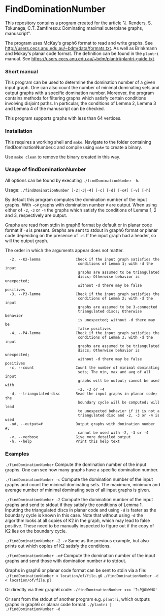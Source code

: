 # FindDominationNumber 
This repository contains a program created for the article "J. Renders, S. Tokunaga, C.T. Zamfirescu: Dominating maximal outerplane graphs, manuscript".

The program uses McKay's graph6 format to read and write graphs. See <http://users.cecs.anu.edu.au/~bdm/data/formats.txt>. As well as Brinkmann and Mckay's planar code format. The definition can be found in the `plantri` manual. See <https://users.cecs.anu.edu.au/~bdm/plantri/plantri-guide.txt>.

### Short manual
This program can be used to determine the domination number of a given input graph. One can also count the number of minimal dominating sets and output graphs with a specific domination number. Moreover, the program contains methods for filtering graphs which satisfy certain conditions involving disjoint paths. In particular, the conditions of Lemma 2, Lemma 3 and Lemma 4 of the manuscript can be checked.   

This program supports graphs with less than 64 vertices.

### Installation

This requires a working shell and `make`. Navigate to the folder containing findDominationNumber.c and compile using `make` to create a binary. 

Use `make clean` to remove the binary created in this way.

### Usage of findDominationNumber

All options can be found by executing `./findDominationNumber -h`.

Usage: `./findDominationNumber [-2|-3|-4] [-c] [-d] [-o#] [-v] [-h]`

By default this program computes the domination number of the input graphs. With `-o#` graphs with domination number `#` are output. When using either of `-2`, `-3` or `-4` the graphs which satisfy the conditions of Lemma 1, 2 and 3, respectively are output.

Graphs are read from stdin in graph6 format by default or in planar code format if `-d` is present. Graphs are sent to stdout in graph6 format or planar code depending on the presence of `-d`. If the input graph had a header, so will the output graph.

The order in which the arguments appear does not matter.
```
  -2, --K2-lemma                Check if the input graph satisfies the 
                                 conditions of Lemma 1; with -d the input 
                                 graphs are assumed to be triangulated 
                                 discs; Otherwise behavior is unexpected;
                                 without -d there may be false positives
  -3, --P3-lemma                Check if the input graph satisfies the 
                                 conditions of Lemma 2; with -d the input 
                                 graphs are assumed to be 3-connected 
                                 triangulated discs; Otherwise behavior 
                                 is unexpected; without -d there may be
                                 false positives
  -4, --P4-lemma                Check if the input graph satisfies the 
                                 conditions of Lemma 3; with -d the input
                                 graphs are assumed to be triangulated 
                                 discs; Otherwise behavior is unexpected;
                                 without -d there may be false positives
  -c, --count                   Count the number of minimal dominating
                                 sets; The min, max and avg of all input
                                 graphs will be output; cannot be used with 
                                 -2, -3 or -4
  -d, --triangulated-disc       Read the input graphs in planar code; the 
                                 boundary cycle will be computed; will lead
                                 to unexpected behavior if it is not a 
                                 triangulated disc and -2, -3 or -4 is used
  -o#, --output=#               Output graphs with domination number #; 
                                 cannot be used with -2, -3 or -4   
  -v, --verbose                 Give more detailed output
  -h, --help                    Print this help text
```

### Examples

`./findDominationNumber`
Compute the domination number of the input graphs. One can see how many graphs have a specific domination number.

`./findDominationNumber -c`
Compute the domination number of the input graphs and count the minimal dominating sets. The maximum, minimum and average number of minimal dominating sets of all input graphs is given.

`./findDominationNumber -2`
Compute the domination number of the input graphs and send to stdout if they satisfy the conditions of Lemma 1. Inputting the triangulated discs in planar code and using `-d` is faster as the boundary cycle is known in this case. Note that without using `-d` the algorithm looks at all copies of K2 in the graph, which may lead to false positive. These need to be manually inspected to figure out if the copy of K2 lies on the boundary cycle.

`./findDominationNumber -2 -v`
Same as the previous example, but also prints out which copies of K2 satisfy the conditions.

`./findDominationNumber -o#`
Compute the domination number of the input graphs and send those with domination number `#` to stdout. 

Graphs in graph6 or planar code format can be sent to stdin via a file:
`./findDominationNumber < location/of/file.g6`
`./findDominationNumber -d < location/of/file.pl`

Or directly via their graph6 code:
`./findDominationNumber <<< 'IsP@OkWHG'`

Or sent from the stdout of another program e.g. `plantri`, which outputs graphs in graph6 or planar code format:
`./plantri | ./findDominationNumber -d`